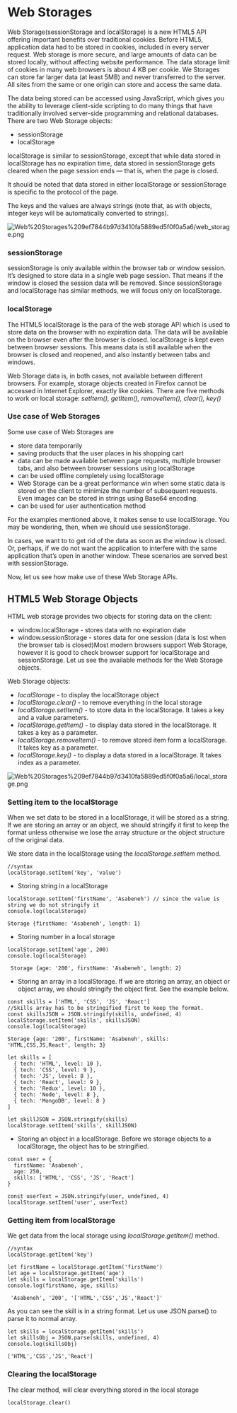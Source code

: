 # Web Storages

Web Storage(sessionStorage and localStorage) is a new HTML5 API offering important benefits over traditional cookies. Before HTML5, application data had to be stored in cookies, included in every server request. Web storage is more secure, and large amounts of data can be stored locally, without affecting website performance. The data storage limit of cookies in many web browsers is about 4 KB per cookie. We Storages can store far larger data (at least 5MB) and never transferred to the server. All sites from the same or one origin can store and access the same data.

The data being stored can be accessed using JavaScript, which gives you the ability to leverage client-side scripting to do many things that have traditionally involved server-side programming and relational databases. There are two Web Storage objects:

- sessionStorage
- localStorage

localStorage is similar to sessionStorage, except that while data stored in localStorage has no expiration time, data stored in sessionStorage gets cleared when the page session ends — that is, when the page is closed.

It should be noted that data stored in either localStorage or sessionStorage is specific to the protocol of the page.

The keys and the values are always strings (note that, as with objects, integer keys will be automatically converted to strings).

![Web%20Storages%209ef7844b97d3410fa5889ed5f0f0a5a6/web_storage.png](Web%20Storages%209ef7844b97d3410fa5889ed5f0f0a5a6/web_storage.png)

### sessionStorage

sessionStorage is only available within the browser tab or window session. It’s designed to store data in a single web page session. That means if the window is closed the session data will be removed. Since sessionStorage and localStorage has similar methods, we will focus only on localStorage.

### localStorage

The HTML5 localStorage is the para of the web storage API which is used to store data on the browser with no expiration data. The data will be available on the browser even after the browser is closed. localStorage is kept even between browser sessions. This means data is still available when the browser is closed and reopened, and also instantly between tabs and windows.

Web Storage data is, in both cases, not available between different browsers. For example, storage objects created in Firefox cannot be accessed in Internet Explorer, exactly like cookies. There are five methods to work on local storage: *setItem(), getItem(), removeItem(), clear(), key()*

### Use case of Web Storages

Some use case of Web Storages are

- store data temporarily
- saving products that the user places in his shopping cart
- data can be made available between page requests, multiple browser tabs, and also between browser sessions using localStorage
- can be used offline completely using localStorage
- Web Storage can be a great performance win when some static data is stored on the client to minimize the number of subsequent requests. Even images can be stored in strings using Base64 encoding.
- can be used for user authentication method

For the examples mentioned above, it makes sense to use localStorage. You may be wondering, then, when we should use sessionStorage.

In cases, we want to to get rid of the data as soon as the window is closed. Or, perhaps, if we do not want the application to interfere with the same application that’s open in another window. These scenarios are served best with sessionStorage.

Now, let us see how make use of these Web Storage APIs.

## HTML5 Web Storage Objects

HTML web storage provides two objects for storing data on the client:

- window.localStorage - stores data with no expiration date
- window.sessionStorage - stores data for one session (data is lost when the browser tab is closed)Most modern browsers support Web Storage, however it is good to check browser support for localStorage and sessionStorage. Let us see the available methods for the Web Storage objects.

Web Storage objects:

- *localStorage* - to display the localStorage object
- *localStorage.clear()* - to remove everything in the local storage
- *localStorage.setItem()* - to store data in the localStorage. It takes a key and a value parameters.
- *localStorage.getItem()* - to display data stored in the localStorage. It takes a key as a parameter.
- *localStorage.removeItem()* - to remove stored item form a localStorage. It takes key as a parameter.
- *localStorage.key()* - to display a data stored in a localStorage. It takes index as a parameter.

![Web%20Storages%209ef7844b97d3410fa5889ed5f0f0a5a6/local_storage.png](Web%20Storages%209ef7844b97d3410fa5889ed5f0f0a5a6/local_storage.png)

### Setting item to the localStorage

When we set data to be stored in a localStorage, it will be stored as a string. If we are storing an array or an object, we should stringify it first to keep the format unless otherwise we lose the array structure or the object structure of the original data.

We store data in the localStorage using the *localStorage.setItem* method.

```
//syntax
localStorage.setItem('key', 'value')
```

- Storing string in a localStorage

```
localStorage.setItem('firstName', 'Asabeneh') // since the value is string we do not stringify it
console.log(localStorage)
```

```
Storage {firstName: 'Asabeneh', length: 1}
```

- Storing number in a local storage

```
localStorage.setItem('age', 200)
console.log(localStorage)
```

```
 Storage {age: '200', firstName: 'Asabeneh', length: 2}
```

- Storing an array in a localStorage. If we are storing an array, an object or object array, we should stringify the object first. See the example below.

```
const skills = ['HTML', 'CSS', 'JS', 'React']
//Skills array has to be stringified first to keep the format.
const skillsJSON = JSON.stringify(skills, undefined, 4)
localStorage.setItem('skills', skillsJSON)
console.log(localStorage)
```

```
Storage {age: '200', firstName: 'Asabeneh', skills: 'HTML,CSS,JS,React', length: 3}
```

```
let skills = [
  { tech: 'HTML', level: 10 },
  { tech: 'CSS', level: 9 },
  { tech: 'JS', level: 8 },
  { tech: 'React', level: 9 },
  { tech: 'Redux', level: 10 },
  { tech: 'Node', level: 8 },
  { tech: 'MongoDB', level: 8 }
]

let skillJSON = JSON.stringify(skills)
localStorage.setItem('skills', skillJSON)
```

- Storing an object in a localStorage. Before we storage objects to a localStorage, the object has to be stringified.

```
const user = {
  firstName: 'Asabeneh',
  age: 250,
  skills: ['HTML', 'CSS', 'JS', 'React']
}

const userText = JSON.stringify(user, undefined, 4)
localStorage.setItem('user', userText)
```

### Getting item from localStorage

We get data from the local storage using *localStorage.getItem()* method.

```
//syntax
localStorage.getItem('key')
```

```
let firstName = localStorage.getItem('firstName')
let age = localStorage.getItem('age')
let skills = localStorage.getItem('skills')
console.log(firstName, age, skills)
```

```
 'Asabeneh', '200', '['HTML','CSS','JS','React']'
```

As you can see the skill is in a string format. Let us use JSON.parse() to parse it to normal array.

```
let skills = localStorage.getItem('skills')
let skillsObj = JSON.parse(skills, undefined, 4)
console.log(skillsObj)
```

```
['HTML','CSS','JS','React']
```

### Clearing the localStorage

The clear method, will clear everything stored in the local storage

```
localStorage.clear()
```